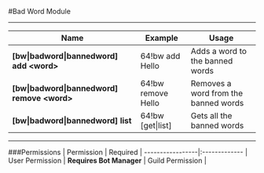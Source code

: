﻿#Bad Word Module

---

| Name                                                    | Example               | Usage
|---------------------------------------------------------|-----------------------|----------
| **[bw&#124;badword&#124;bannedword] add &lt;word>**     | 64!bw add Hello       | Adds a word to the banned words
| **[bw&#124;badword&#124;bannedword] remove &lt;word>**  | 64!bw remove Hello    | Removes a word from the banned words
| **[bw&#124;badword&#124;bannedword] list**              | 64!bw [get&#124;list] | Gets all the banned words

---
###Permissions
| Permission       | Required
| -----------------|:-------------
| User Permission  | **Requires Bot Manager**
| Guild Permission |